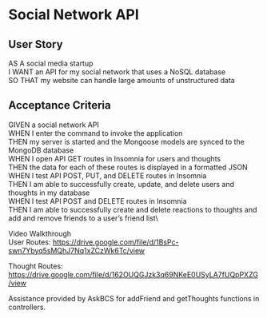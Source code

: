 # Social Network API

## User Story
AS A social media startup\
I WANT an API for my social network that uses a NoSQL database\
SO THAT my website can handle large amounts of unstructured data

## Acceptance Criteria
GIVEN a social network API\
WHEN I enter the command to invoke the application\
THEN my server is started and the Mongoose models are synced to the MongoDB database\
WHEN I open API GET routes in Insomnia for users and thoughts\
THEN the data for each of these routes is displayed in a formatted JSON\
WHEN I test API POST, PUT, and DELETE routes in Insomnia\
THEN I am able to successfully create, update, and delete users and thoughts in my database\
WHEN I test API POST and DELETE routes in Insomnia\
THEN I am able to successfully create and delete reactions to thoughts and add and remove friends to a user’s friend list\

Video Walkthrough\
User Routes: https://drive.google.com/file/d/1BsPc-swn7Ybyq5sMQhJ7Nq1xZCzWk6Tc/view

Thought Routes: https://drive.google.com/file/d/162OUQGJzk3q69NKeE0USyLA7fUQpPXZG/view

Assistance provided by AskBCS for addFriend and getThoughts functions in controllers.
